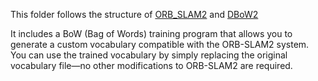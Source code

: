 This folder follows the structure of [ORB\_SLAM2](https://github.com/raulmur/ORB_SLAM2) and [DBoW2](https://github.com/dorian3d/DBoW2)

It includes a BoW (Bag of Words) training program that allows you to generate a custom vocabulary compatible with the ORB-SLAM2 system.
You can use the trained vocabulary by simply replacing the original vocabulary file—no other modifications to ORB-SLAM2 are required.
